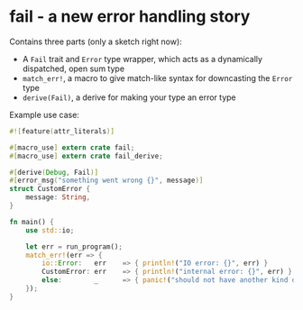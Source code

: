 # fail - a new error handling story

Contains three parts (only a sketch right now):

* A `Fail` trait and `Error` type wrapper, which acts as a dynamically
dispatched, open sum type
* `match_err!`, a macro to give match-like syntax for downcasting the `Error`
type
* `derive(Fail)`, a derive for making your type an error type

Example use case:

```rust
#![feature(attr_literals)]

#[macro_use] extern crate fail;
#[macro_use] extern crate fail_derive;

#[derive(Debug, Fail)]
#[error_msg("something went wrong {}", message)]
struct CustomError {
    message: String,
}

fn main() {
    use std::io;

    let err = run_program();
    match_err!(err => {
        io::Error:   err    => { println!("IO error: {}", err) }
        CustomError: err    => { println!("internal error: {}", err) }
        else:        _      => { panic!("should not have another kind of error") }
    });
}
```
